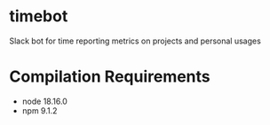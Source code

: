 # timebot
Slack bot for time reporting metrics on projects and personal usages


# Compilation Requirements
* node 18.16.0
* npm 9.1.2